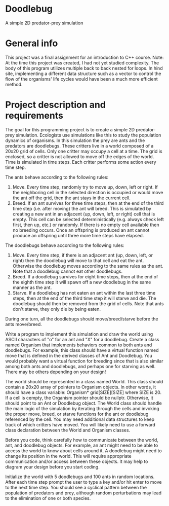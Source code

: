 # Doodlebug
A simple 2D predator-prey simulation

# General info
This project was a final assignment for an introduction to C++ course.
Note: At the time this project was created, I had not yet studied complexity. The body of this program utilizes multiple back to back nested for loops.  In hind site, implementing a different data structure such as a vector to control the flow of the organisms' life cycles would have been a much more efficient method. 

# Project description and requirements
The goal for this programming project is to create a simple 2D predator-prey simulation. Ecologists use simulations like this to study the population dynamics of organisms. In this simulation the prey are ants and the predators are doodlebugs. These critters live in a world composed of a 20x20 grid of cells. Only one critter may occupy a cell at a time. The grid is enclosed, so a critter is not allowed to move off the edges of the world. Time is simulated in time steps. Each critter performs some action every time step.

The ants behave according to the following rules:
  1. Move. Every time step, randomly try to move up, down, left or right. If the neighboring cell in the selected direction is occupied or would move the ant off the grid, then the ant stays in the current cell.
  2. Breed. If an ant survives for three time steps, then at the end of the third time step (i.e. after moving) the ant will breed. This is simulated by creating a new ant in an adjacent (up, down, left, or right) cell that is empty. This cell can be selected deterministically (e.g. always check left first, then up, etc.) or randomly. If there is no empty cell available then no breeding occurs. Once an offspring is produced an ant cannot produce an offspring until three more time steps have elapsed.

The doodlebugs behave according to the following rules:
  1. Move. Every time step, if there is an adjacent ant (up, down, left, or right) then the doodlebug will move to that cell and eat the ant. Otherwise the doodlebug moves according to the same rules as the ant. Note that a doodlebug cannot eat other doodlebugs.
  2. Breed. If a doodlebug survives for eight time steps, then at the end of the eighth time step it will spawn off a new doodlebug in the same manner as the ant.
  3. Starve. If a doodlebug has not eaten an ant within the last three time steps, then at the end of the third time step it will starve and die. The doodlebug should then be removed from the grid of cells. Note that ants don't starve, they only die by being eaten.

During one turn, all the doodlebugs should move/breed/starve before the ants move/breed.

Write a program to implement this simulation and draw the world using ASCII characters of "o" for an ant and "X" for a doodlebug. Create a class named Organism that implements behaviors common to both ants and doodlebugs. For example, this class should have a virtual function named move that is defined in the derived classes of Ant and Doodlebug. You would probably want a virtual function for breeding since that is also similar among both ants and doodlebugs, and perhaps one for starving as well. There may be others depending on your design!

The world should be represented in a class named World. This class should contain a 20x20 array of pointers to Organism objects. In other words, it should have a class variable: Organism* grid[SIZE][SIZE] where SIZE is 20. If a cell is cempty, the Organism pointer should be nullptr. Otherwise, it should point to an Ant or Doodlebug object. The World class should handle the main logic of the simulation by iterating through the cells and invoking the proper move, breed, or starve functions for the ant or doodlebug referenced by the cell. You may need additional data structures to keep track of which critters have moved. You will likely need to use a forward class declaration between the World and Organism classes.

Before you code, think carefully how to communicate between the world, ant, and doodlebug objects. For example, an ant might need to be able to access the world to know about cells around it. A doodlebug might need to change its position in the world. This will require appropriate communication and/or access between these objects. It may help to diagram your design before you start coding.

Initialize the world with 5 doodlebugs and 100 ants in random locations. After each time step prompt the user to type a key and/or hit enter to move to the next time step. You should see a cyclical pattern between the population of predators and prey, although random perturbations may lead to the elimination of one or both species.


